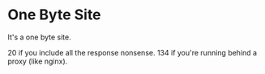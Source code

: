 # One Byte Site

It's a one byte site.


20 if you include all the response nonsense.
134 if you're running behind a proxy (like nginx).
